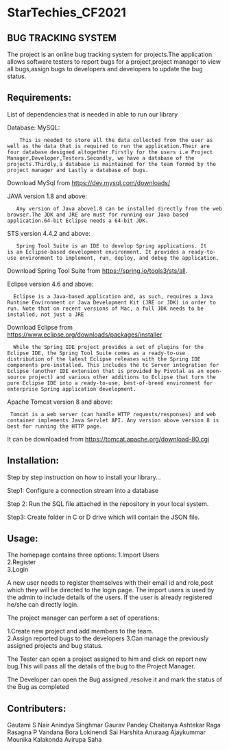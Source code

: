 # StarTechies_CF2021
## BUG TRACKING SYSTEM
The project is an online bug tracking system for projects.The application allows software testers to report bugs for a project,project manager to view all bugs,assign bugs to developers and developers to update the bug status.


## Requirements:
List of dependencies that is needed in able to run our library

Database: MySQL:

        This is needed to store all the data collected from the user as well as the data that is required to run the application.Their are four database designed altogether.Firstly for the users i.e Project Manager,Developer,Testers.Secondly, we have a database of the projects.Thirdly,a database is maintained for the team formed by the project manager and Lastly a database of bugs.
Download MySql from https://dev.mysql.com/downloads/

 
JAVA version 1.8 and above:

       Any version of Java above1.8 can be installed directly from the web browser.The JDK and JRE are must for running our Java based application.64-bit Eclipse needs a 64-bit JDK.


STS version 4.4.2 and above:

       Spring Tool Suite is an IDE to develop Spring applications. It is an Eclipse-based development environment. It provides a ready-to-use environment to implement, run, deploy, and debug the application.
Download Spring Tool Suite from https://spring.io/tools3/sts/all.

Eclipse version 4.6 and above:
       
      Eclipse is a Java-based application and, as such, requires a Java Runtime Environment or Java Development Kit (JRE or JDK) in order to run. Note that on recent versions of Mac, a full JDK needs to be installed, not just a JRE
Download Eclipse from https://www.eclipse.org/downloads/packages/installer

      While the Spring IDE project provides a set of plugins for the Eclipse IDE, the Spring Tool Suite comes as a ready-to-use distribution of the latest Eclipse releases with the Spring IDE components pre-installed. This includes the tc Server integration for Eclipse (another IDE extension that is provided by Pivotal as an open-source project) and various other additions to Eclipse that turn the pure Eclipse IDE into a ready-to-use, best-of-breed environment for enterprise Spring application development.


Apache Tomcat version 8 and above:
  
     Tomcat is a web server (can handle HTTP requests/responses) and web container implements Java Servlet API. Any version above version 8 is best for running the HTTP page.
It can be downloaded from https://tomcat.apache.org/download-80.cgi
     



## Installation:
Step by step instruction on how to install your library…

Step1: Configure a connection stream into a database

Step 2: Run the SQL file attached in the repository in your local system.

Step3: Create folder in C or D drive which will contain the JSON file.

## Usage:
The homepage contains three options:
1.Import Users  
2.Register  
3.Login

A new user needs to register themselves with their email id  and role,post which they will be directed to the login page.
The import users is used by the admin to include details of the users.
If the user is already registered he/she can directly login.

The project manager can perform a set of operations:

1.Create new project and add members to the team.   
2.Assign reported bugs to the developers
3.Can manage the previously assigned projects and bug status.

The Tester can open a project assigned to him and click on report new bug.This will pass all the details of the bug to the Project Manager.

The Developer can open the Bug assigned ,resolve it and mark the status of the Bug as completed                   

## Contributers:
Gautami S Nair
Anindya Singhmar
Gaurav Pandey
Chaitanya Ashtekar
Raga Rasagna P
Vandana Bora
Lokinendi Sai Harshita
Anuraag Ajaykummar
Mounika Kalakonda
Avirupa Saha
